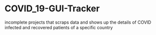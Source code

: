 # COVID_19-GUI-Tracker
incomplete projects that scraps data and shows up the details of COVID infected and recovered patients of a specific country 
